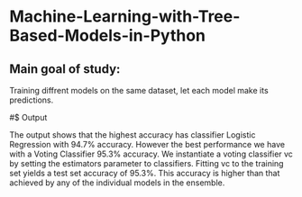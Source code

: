 # Machine-Learning-with-Tree-Based-Models-in-Python

## Main goal of study:

Training diffrent models on the same dataset, let each model make its predictions. 

#$ Output

The output shows that the highest accuracy has classifier Logistic Regression with 94.7% accuracy.
However the best performance we have with a Voting Classifier 95.3% accuracy. We instantiate a voting classifier vc by setting the estimators parameter to classifiers.
Fitting vc to the training set yields a test set accuracy of 95.3%. This accuracy is higher than that achieved by any of the individual models in the ensemble.
